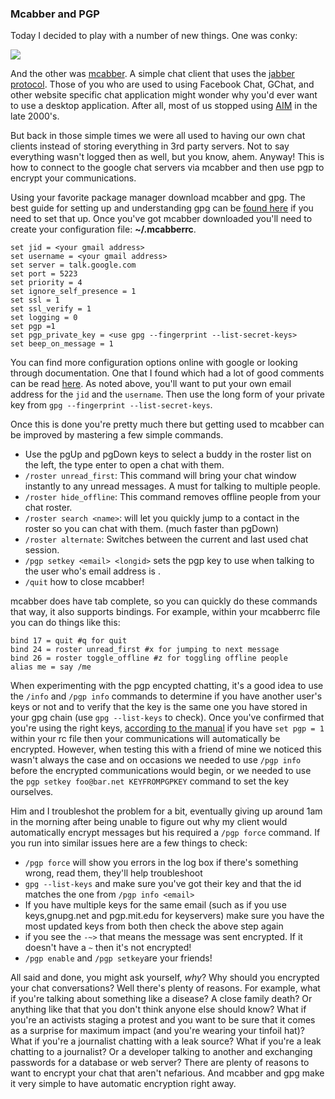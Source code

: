 ### Mcabber and PGP 

Today I decided to play with a number of new things. One was conky: 

<img src="/images/tech-blog/conky.png" />

And the other was [mcabber]. A simple chat client that uses the [jabber
protocol]. Those of you who are used to using Facebook Chat, GChat, and
other website specific chat application might wonder why you'd ever want
to use a desktop application. After all, most of us stopped using [AIM]
in the late 2000's. 

But back in those simple times we were all used to having our own chat
clients instead of storing everything in 3rd party servers. Not to say
everything wasn't logged then as well, but you know, ahem. Anyway! This
is how to connect to the google chat servers via mcabber and then use
pgp to encrypt your communications.

Using your favorite package manager download mcabber and gpg. The best
guide for setting up and understanding gpg can be [found here] if you
need to set that up. Once you've got mcabber downloaded you'll need to
create your configuration file: **~/.mcabberrc**. 

	set jid = <your gmail address>
	set username = <your gmail address>
	set server = talk.google.com
	set port = 5223
	set priority = 4
	set ignore_self_presence = 1
	set ssl = 1
	set ssl_verify = 1
	set logging = 0
	set pgp =1 
	set pgp_private_key = <use gpg --fingerprint --list-secret-keys>
	set beep_on_message = 1
	
You can find more configuration options online with google or looking
through documentation. One that I found which had a lot of good comments
can be read [here]. As noted above, you'll want to put your own email
address for the `jid` and the `username`. Then use the long form of your
private key from `gpg --fingerprint --list-secret-keys`. 

Once this is done you're pretty much there but getting used to mcabber
can be improved by mastering a few simple commands. 

- Use the pgUp and pgDown keys to select a buddy in the roster list on
  the left, the type enter to open a chat with them. 
- `/roster unread_first`: This command will bring your chat window
  instantly to any unread messages. A must for talking to multiple
  people.
- `/roster hide_offline`: This command removes offline people from your
  chat roster.
- `/roster search <name>`: will let you quickly jump to a contact in the
  roster so you can chat with them. (much faster than pgDown)
- `/roster alternate`: Switches between the current and last used chat
  session.
- `/pgp setkey <email> <longid>` sets the pgp key to use when talking to
  the user who's email address is <email>. 
- `/quit` how to close mcabber! 

mcabber does have tab complete, so you can quickly do these commands
that way, it also supports bindings. For example, within your mcabberrc
file you can do things like this: 

	bind 17 = quit #q for quit
	bind 24 = roster unread_first #x for jumping to next message
	bind 26 = roster toggle_offline #z for toggling offline people 
	alias me = say /me 

When experimenting with the pgp encypted chatting, it's a good idea to
use the `/info` and `/pgp info` commands to determine if you have
another user's keys or not and to verify that the key is the same one
you have stored in your gpg chain (use `gpg --list-keys` to check). Once
you've confirmed that you're using the right keys, [according to the
manual] if you have `set pgp = 1 ` within your rc file then your
communications will automatically be encrypted. However, when testing
this with a friend of mine we noticed this wasn't always the case and on
occasions we needed to use `/pgp info` before the encrypted
communications would begin, or we needed to use the `pgp setkey
foo@bar.net KEYFROMPGPKEY` command to set the key ourselves. 
	
Him and I troubleshot the problem for a bit, eventually giving up around
1am in the morning after being unable to figure out why my client would
automatically encrypt messages but his required a `/pgp force` command.
If you run into similar issues here are a few things to check: 

- `/pgp force` will show you errors in the log box if there's something
  wrong, read them, they'll help troubleshoot
- `gpg --list-keys` and make sure you've got their key and that the id
  matches the one from `/pgp info <email>`
- If you have multiple keys for the same email (such as if you use
  keys,gnupg.net and pgp.mit.edu for keyservers) make sure you have the
  most updated keys from both then check the above step again
- if you see the `-~>` that means the message was sent encrypted. If
  it doesn't have a `~` then it's not encrypted! 
- `/pgp enable` and `/pgp setkey`are your friends! 

All said and done, you might ask yourself, _why_? Why should you
encrypted your chat conversations? Well there's plenty of reasons. For
example, what if you're talking about something like a disease? A close
family death? Or anything like that that you don't think anyone else
should know? What if you're an activists staging a protest and you
want to be sure that it comes as a surprise for maximum impact (and
you're wearing your tinfoil hat)? What if you're a journalist chatting
with a leak source? What if you're a leak chatting to a journalist? Or a
developer talking to another and exchanging passwords for a database or
web server? There are plenty of reasons to want to encrypt your chat 
that aren't nefarious. And mcabber and gpg make it very simple to have 
automatic encryption right away. 


[mcabber]:http://mcabber.com
[jabber protocol]:http://www.jabber.org/
[AIM]:https://www.aim.com/
[found here]:http://digitalocean.com/community/tutorials/how-to-use-gpg-to-encrypt-and-sign-messages-on-an-ubuntu-12-04-vps
[here]:http://pastebin.com/wP9PJLq9
[according to the manual]:http://mcabber.com/files/mcabber_guide.pdf
